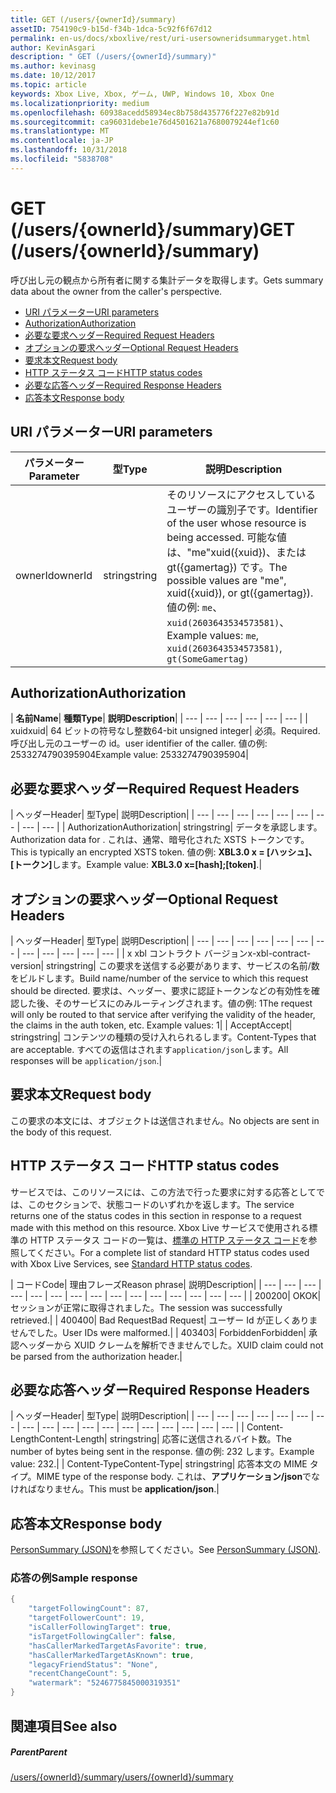 ```yaml
---
title: GET (/users/{ownerId}/summary)
assetID: 754190c9-b15d-f34b-1dca-5c92f6f67d12
permalink: en-us/docs/xboxlive/rest/uri-usersowneridsummaryget.html
author: KevinAsgari
description: " GET (/users/{ownerId}/summary)"
ms.author: kevinasg
ms.date: 10/12/2017
ms.topic: article
keywords: Xbox Live, Xbox, ゲーム, UWP, Windows 10, Xbox One
ms.localizationpriority: medium
ms.openlocfilehash: 60938acedd58934ec8b758d435776f227e82b91d
ms.sourcegitcommit: ca96031debe1e76d4501621a7680079244ef1c60
ms.translationtype: MT
ms.contentlocale: ja-JP
ms.lasthandoff: 10/31/2018
ms.locfileid: "5838708"
---
```

# <a name="get-usersowneridsummary"></a><span data-ttu-id="5d90b-104">GET (/users/{ownerId}/summary)</span><span class="sxs-lookup"><span data-stu-id="5d90b-104">GET (/users/{ownerId}/summary)</span></span>
<span data-ttu-id="5d90b-105">呼び出し元の観点から所有者に関する集計データを取得します。</span><span class="sxs-lookup"><span data-stu-id="5d90b-105">Gets summary data about the owner from the caller's perspective.</span></span>

  * [<span data-ttu-id="5d90b-106">URI パラメーター</span><span class="sxs-lookup"><span data-stu-id="5d90b-106">URI parameters</span></span>](#ID4EQ)
  * [<span data-ttu-id="5d90b-107">Authorization</span><span class="sxs-lookup"><span data-stu-id="5d90b-107">Authorization</span></span>](#ID4E2)
  * [<span data-ttu-id="5d90b-108">必要な要求ヘッダー</span><span class="sxs-lookup"><span data-stu-id="5d90b-108">Required Request Headers</span></span>](#ID4EBC)
  * [<span data-ttu-id="5d90b-109">オプションの要求ヘッダー</span><span class="sxs-lookup"><span data-stu-id="5d90b-109">Optional Request Headers</span></span>](#ID4EHD)
  * [<span data-ttu-id="5d90b-110">要求本文</span><span class="sxs-lookup"><span data-stu-id="5d90b-110">Request body</span></span>](#ID4EXE)
  * [<span data-ttu-id="5d90b-111">HTTP ステータス コード</span><span class="sxs-lookup"><span data-stu-id="5d90b-111">HTTP status codes</span></span>](#ID4ECF)
  * [<span data-ttu-id="5d90b-112">必要な応答ヘッダー</span><span class="sxs-lookup"><span data-stu-id="5d90b-112">Required Response Headers</span></span>](#ID4EZG)
  * [<span data-ttu-id="5d90b-113">応答本文</span><span class="sxs-lookup"><span data-stu-id="5d90b-113">Response body</span></span>](#ID4EGAAC)

<a id="ID4EQ"></a>


## <a name="uri-parameters"></a><span data-ttu-id="5d90b-114">URI パラメーター</span><span class="sxs-lookup"><span data-stu-id="5d90b-114">URI parameters</span></span>

| <span data-ttu-id="5d90b-115">パラメーター</span><span class="sxs-lookup"><span data-stu-id="5d90b-115">Parameter</span></span>| <span data-ttu-id="5d90b-116">型</span><span class="sxs-lookup"><span data-stu-id="5d90b-116">Type</span></span>| <span data-ttu-id="5d90b-117">説明</span><span class="sxs-lookup"><span data-stu-id="5d90b-117">Description</span></span>|
| --- | --- | --- |
| <span data-ttu-id="5d90b-118">ownerId</span><span class="sxs-lookup"><span data-stu-id="5d90b-118">ownerId</span></span>| <span data-ttu-id="5d90b-119">string</span><span class="sxs-lookup"><span data-stu-id="5d90b-119">string</span></span>| <span data-ttu-id="5d90b-120">そのリソースにアクセスしているユーザーの識別子です。</span><span class="sxs-lookup"><span data-stu-id="5d90b-120">Identifier of the user whose resource is being accessed.</span></span> <span data-ttu-id="5d90b-121">可能な値は、"me"xuid({xuid})、または gt({gamertag}) です。</span><span class="sxs-lookup"><span data-stu-id="5d90b-121">The possible values are "me", xuid({xuid}), or gt({gamertag}).</span></span> <span data-ttu-id="5d90b-122">値の例: <code>me</code>、 <code>xuid(2603643534573581)</code>、</span><span class="sxs-lookup"><span data-stu-id="5d90b-122">Example values: <code>me</code>, <code>xuid(2603643534573581)</code>,</span></span> <code>gt(SomeGamertag)</code>|

<a id="ID4E2"></a>


## <a name="authorization"></a><span data-ttu-id="5d90b-123">Authorization</span><span class="sxs-lookup"><span data-stu-id="5d90b-123">Authorization</span></span>

| <b><span data-ttu-id="5d90b-124">名前</span><span class="sxs-lookup"><span data-stu-id="5d90b-124">Name</span></span></b>| <b><span data-ttu-id="5d90b-125">種類</span><span class="sxs-lookup"><span data-stu-id="5d90b-125">Type</span></span></b>| <b><span data-ttu-id="5d90b-126">説明</span><span class="sxs-lookup"><span data-stu-id="5d90b-126">Description</span></span></b>|
| --- | --- | --- | --- | --- | --- |
| <span data-ttu-id="5d90b-127">xuid</span><span class="sxs-lookup"><span data-stu-id="5d90b-127">xuid</span></span>| <span data-ttu-id="5d90b-128">64 ビットの符号なし整数</span><span class="sxs-lookup"><span data-stu-id="5d90b-128">64-bit unsigned integer</span></span>| <span data-ttu-id="5d90b-129">必須。</span><span class="sxs-lookup"><span data-stu-id="5d90b-129">Required.</span></span> <span data-ttu-id="5d90b-130">呼び出し元のユーザーの id。</span><span class="sxs-lookup"><span data-stu-id="5d90b-130">user identifier of the caller.</span></span> <span data-ttu-id="5d90b-131">値の例: 2533274790395904</span><span class="sxs-lookup"><span data-stu-id="5d90b-131">Example value: 2533274790395904</span></span>|

<a id="ID4EBC"></a>


## <a name="required-request-headers"></a><span data-ttu-id="5d90b-132">必要な要求ヘッダー</span><span class="sxs-lookup"><span data-stu-id="5d90b-132">Required Request Headers</span></span>

| <span data-ttu-id="5d90b-133">ヘッダー</span><span class="sxs-lookup"><span data-stu-id="5d90b-133">Header</span></span>| <span data-ttu-id="5d90b-134">型</span><span class="sxs-lookup"><span data-stu-id="5d90b-134">Type</span></span>| <span data-ttu-id="5d90b-135">説明</span><span class="sxs-lookup"><span data-stu-id="5d90b-135">Description</span></span>|
| --- | --- | --- | --- | --- | --- | --- | --- | --- |
| <span data-ttu-id="5d90b-136">Authorization</span><span class="sxs-lookup"><span data-stu-id="5d90b-136">Authorization</span></span>| <span data-ttu-id="5d90b-137">string</span><span class="sxs-lookup"><span data-stu-id="5d90b-137">string</span></span>| <span data-ttu-id="5d90b-138">データを承認します。</span><span class="sxs-lookup"><span data-stu-id="5d90b-138">Authorization data for .</span></span> <span data-ttu-id="5d90b-139">これは、通常、暗号化された XSTS トークンです。</span><span class="sxs-lookup"><span data-stu-id="5d90b-139">This is typically an encrypted XSTS token.</span></span> <span data-ttu-id="5d90b-140">値の例: <b>XBL3.0 x = [ハッシュ]、[トークン]</b>します。</span><span class="sxs-lookup"><span data-stu-id="5d90b-140">Example value: <b>XBL3.0 x=[hash];[token]</b>.</span></span>|

<a id="ID4EHD"></a>


## <a name="optional-request-headers"></a><span data-ttu-id="5d90b-141">オプションの要求ヘッダー</span><span class="sxs-lookup"><span data-stu-id="5d90b-141">Optional Request Headers</span></span>

| <span data-ttu-id="5d90b-142">ヘッダー</span><span class="sxs-lookup"><span data-stu-id="5d90b-142">Header</span></span>| <span data-ttu-id="5d90b-143">型</span><span class="sxs-lookup"><span data-stu-id="5d90b-143">Type</span></span>| <span data-ttu-id="5d90b-144">説明</span><span class="sxs-lookup"><span data-stu-id="5d90b-144">Description</span></span>|
| --- | --- | --- | --- | --- | --- | --- | --- | --- | --- | --- | --- |
| <span data-ttu-id="5d90b-145">x xbl コントラクト バージョン</span><span class="sxs-lookup"><span data-stu-id="5d90b-145">x-xbl-contract-version</span></span>| <span data-ttu-id="5d90b-146">string</span><span class="sxs-lookup"><span data-stu-id="5d90b-146">string</span></span>| <span data-ttu-id="5d90b-147">この要求を送信する必要があります、サービスの名前/数をビルドします。</span><span class="sxs-lookup"><span data-stu-id="5d90b-147">Build name/number of the service to which this request should be directed.</span></span> <span data-ttu-id="5d90b-148">要求は、ヘッダー、要求に認証トークンなどの有効性を確認した後、そのサービスにのみルーティングされます。値の例: 1</span><span class="sxs-lookup"><span data-stu-id="5d90b-148">The request will only be routed to that service after verifying the validity of the header, the claims in the auth token, etc. Example values: 1</span></span>|
| <span data-ttu-id="5d90b-149">Accept</span><span class="sxs-lookup"><span data-stu-id="5d90b-149">Accept</span></span>| <span data-ttu-id="5d90b-150">string</span><span class="sxs-lookup"><span data-stu-id="5d90b-150">string</span></span>| <span data-ttu-id="5d90b-151">コンテンツの種類の受け入れられるします。</span><span class="sxs-lookup"><span data-stu-id="5d90b-151">Content-Types that are acceptable.</span></span> <span data-ttu-id="5d90b-152">すべての返信はされます<code>application/json</code>します。</span><span class="sxs-lookup"><span data-stu-id="5d90b-152">All responses will be <code>application/json</code>.</span></span>|

<a id="ID4EXE"></a>


## <a name="request-body"></a><span data-ttu-id="5d90b-153">要求本文</span><span class="sxs-lookup"><span data-stu-id="5d90b-153">Request body</span></span>

<span data-ttu-id="5d90b-154">この要求の本文には、オブジェクトは送信されません。</span><span class="sxs-lookup"><span data-stu-id="5d90b-154">No objects are sent in the body of this request.</span></span>

<a id="ID4ECF"></a>


## <a name="http-status-codes"></a><span data-ttu-id="5d90b-155">HTTP ステータス コード</span><span class="sxs-lookup"><span data-stu-id="5d90b-155">HTTP status codes</span></span>

<span data-ttu-id="5d90b-156">サービスでは、このリソースには、この方法で行った要求に対する応答としてでは、このセクションで、状態コードのいずれかを返します。</span><span class="sxs-lookup"><span data-stu-id="5d90b-156">The service returns one of the status codes in this section in response to a request made with this method on this resource.</span></span> <span data-ttu-id="5d90b-157">Xbox Live サービスで使用される標準の HTTP ステータス コードの一覧は、[標準の HTTP ステータス コード](../../additional/httpstatuscodes.md)を参照してください。</span><span class="sxs-lookup"><span data-stu-id="5d90b-157">For a complete list of standard HTTP status codes used with Xbox Live Services, see [Standard HTTP status codes](../../additional/httpstatuscodes.md).</span></span>

| <span data-ttu-id="5d90b-158">コード</span><span class="sxs-lookup"><span data-stu-id="5d90b-158">Code</span></span>| <span data-ttu-id="5d90b-159">理由フレーズ</span><span class="sxs-lookup"><span data-stu-id="5d90b-159">Reason phrase</span></span>| <span data-ttu-id="5d90b-160">説明</span><span class="sxs-lookup"><span data-stu-id="5d90b-160">Description</span></span>|
| --- | --- | --- | --- | --- | --- | --- | --- | --- | --- | --- | --- | --- | --- | --- |
| <span data-ttu-id="5d90b-161">200</span><span class="sxs-lookup"><span data-stu-id="5d90b-161">200</span></span>| <span data-ttu-id="5d90b-162">OK</span><span class="sxs-lookup"><span data-stu-id="5d90b-162">OK</span></span>| <span data-ttu-id="5d90b-163">セッションが正常に取得されました。</span><span class="sxs-lookup"><span data-stu-id="5d90b-163">The session was successfully retrieved.</span></span>|
| <span data-ttu-id="5d90b-164">400</span><span class="sxs-lookup"><span data-stu-id="5d90b-164">400</span></span>| <span data-ttu-id="5d90b-165">Bad Request</span><span class="sxs-lookup"><span data-stu-id="5d90b-165">Bad Request</span></span>| <span data-ttu-id="5d90b-166">ユーザー Id が正しくありませんでした。</span><span class="sxs-lookup"><span data-stu-id="5d90b-166">User IDs were malformed.</span></span>|
| <span data-ttu-id="5d90b-167">403</span><span class="sxs-lookup"><span data-stu-id="5d90b-167">403</span></span>| <span data-ttu-id="5d90b-168">Forbidden</span><span class="sxs-lookup"><span data-stu-id="5d90b-168">Forbidden</span></span>| <span data-ttu-id="5d90b-169">承認ヘッダーから XUID クレームを解析できませんでした。</span><span class="sxs-lookup"><span data-stu-id="5d90b-169">XUID claim could not be parsed from the authorization header.</span></span>|

<a id="ID4EZG"></a>


## <a name="required-response-headers"></a><span data-ttu-id="5d90b-170">必要な応答ヘッダー</span><span class="sxs-lookup"><span data-stu-id="5d90b-170">Required Response Headers</span></span>

| <span data-ttu-id="5d90b-171">ヘッダー</span><span class="sxs-lookup"><span data-stu-id="5d90b-171">Header</span></span>| <span data-ttu-id="5d90b-172">型</span><span class="sxs-lookup"><span data-stu-id="5d90b-172">Type</span></span>| <span data-ttu-id="5d90b-173">説明</span><span class="sxs-lookup"><span data-stu-id="5d90b-173">Description</span></span>|
| --- | --- | --- | --- | --- | --- | --- | --- | --- | --- | --- | --- | --- | --- | --- | --- | --- | --- |
| <span data-ttu-id="5d90b-174">Content-Length</span><span class="sxs-lookup"><span data-stu-id="5d90b-174">Content-Length</span></span>| <span data-ttu-id="5d90b-175">string</span><span class="sxs-lookup"><span data-stu-id="5d90b-175">string</span></span>| <span data-ttu-id="5d90b-176">応答に送信されるバイト数。</span><span class="sxs-lookup"><span data-stu-id="5d90b-176">The number of bytes being sent in the response.</span></span> <span data-ttu-id="5d90b-177">値の例: 232 します。</span><span class="sxs-lookup"><span data-stu-id="5d90b-177">Example value: 232.</span></span>|
| <span data-ttu-id="5d90b-178">Content-Type</span><span class="sxs-lookup"><span data-stu-id="5d90b-178">Content-Type</span></span>| <span data-ttu-id="5d90b-179">string</span><span class="sxs-lookup"><span data-stu-id="5d90b-179">string</span></span>| <span data-ttu-id="5d90b-180">応答本文の MIME タイプ。</span><span class="sxs-lookup"><span data-stu-id="5d90b-180">MIME type of the response body.</span></span> <span data-ttu-id="5d90b-181">これは、<b>アプリケーション/json</b>でなければなりません。</span><span class="sxs-lookup"><span data-stu-id="5d90b-181">This must be <b>application/json</b>.</span></span>|

<a id="ID4EGAAC"></a>


## <a name="response-body"></a><span data-ttu-id="5d90b-182">応答本文</span><span class="sxs-lookup"><span data-stu-id="5d90b-182">Response body</span></span>

<span data-ttu-id="5d90b-183">[PersonSummary (JSON)](../../json/json-personsummary.md)を参照してください。</span><span class="sxs-lookup"><span data-stu-id="5d90b-183">See [PersonSummary (JSON)](../../json/json-personsummary.md).</span></span>

<a id="ID4ESAAC"></a>


### <a name="sample-response"></a><span data-ttu-id="5d90b-184">応答の例</span><span class="sxs-lookup"><span data-stu-id="5d90b-184">Sample response</span></span>


```cpp
{
    "targetFollowingCount": 87,
    "targetFollowerCount": 19,
    "isCallerFollowingTarget": true,
    "isTargetFollowingCaller": false,
    "hasCallerMarkedTargetAsFavorite": true,
    "hasCallerMarkedTargetAsKnown": true,
    "legacyFriendStatus": "None",
    "recentChangeCount": 5,
    "watermark": "5246775845000319351"
}

```


<a id="ID4E3AAC"></a>


## <a name="see-also"></a><span data-ttu-id="5d90b-185">関連項目</span><span class="sxs-lookup"><span data-stu-id="5d90b-185">See also</span></span>

<a id="ID4E5AAC"></a>


##### <a name="parent"></a><span data-ttu-id="5d90b-186">Parent</span><span class="sxs-lookup"><span data-stu-id="5d90b-186">Parent</span></span>

[<span data-ttu-id="5d90b-187">/users/{ownerId}/summary</span><span class="sxs-lookup"><span data-stu-id="5d90b-187">/users/{ownerId}/summary</span></span>](uri-usersowneridsummary.md)

